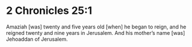 # 2 Chronicles 25:1

Amaziah [was] twenty and five years old [when] he began to reign, and he reigned twenty and nine years in Jerusalem. And his mother’s name [was] Jehoaddan of Jerusalem.